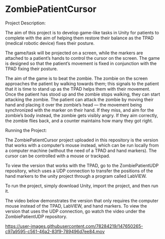 # ZombiePatientCursor
Project Description: 

The aim of this project is to develop game-like tasks in Unity for patients to complete with the aim of helping them restore their balance as the TPAD (medical robotic device) fixes their posture.

The game/task will be projected on a screen, while the markers are attached to a patient’s hands to control the cursor on the screen. The game is designed so that the patient’s movement is fixed in conjunction with the TPAD fixing their posture.

The aim of the game is to beat the zombie. The zombie on the screen approaches the patient by walking towards them; this signals to the patient that it is time to stand up as the TPAD helps them with their movement. Once the patient has stood up and the zombie stops walking, they can start attacking the zombie. The patient can attack the zombie by moving their hand and placing it over the zombie’s head — the movement being synchronized with the marker on their hand. If they miss, and aim for the zombie’s body instead, the zombie gets visibly angry. If they aim correctly, the zombie flies back, and a counter maintains how many they got right.

Running the Project: 

The ZombiePatientCursor project uploaded in this repository is the version that works with a computer’s mouse instead, which can be run locally from a computer machine (without the need of a TPAD and hand markers). The cursor can be controlled with a mouse or trackpad.

To view the version that works with the TPAD, go to the ZombiePatientUDP repository, which uses a UDP connection to transfer the positions of the hand markers to the unity project through a program called LabVIEW.

To run the project, simply download Unity, import the project, and then run it.

The video below demonstrates the version that only requires the computer mouse instead of the TPAD, LabVIEW, and hand markers. To view the version that uses the UDP connection, go watch the video under the ZombiePatientUDP repository.

https://user-images.githubusercontent.com/78284219/147650265-c97a9595-c561-46a2-83f9-789496d7ee84.mov

